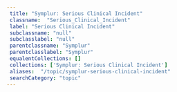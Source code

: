 ```yaml
--- 
 title: "Symplur: Serious Clinical Incident" 
 classname:  "Serious_Clinical_Incident" 
 label: "Serious Clinical Incident" 
 subclassname: "null" 
 subclasslabel: "null" 
 parentclassname: "Symplur" 
 parentclasslabel: "Symplur" 
 equalentCollections: [] 
 collections: ['Symplur: Serious Clinical Incident']
 aliases:  "/topic/symplur-serious-clinical-incident"  
 searchCategory: "topic" 
---
```

